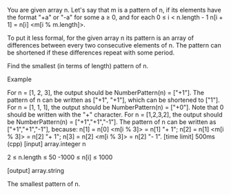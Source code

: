 You are given array n. Let's say that m is a pattern of n, if its elements have the format "+a" or "-a" for some a ≥ 0, and for each 0 ≤ i < n.length - 1 n[i + 1] = n[i] <m[i % m.length]>.

To put it less formal, for the given array n its pattern is an array of differences between every two consecutive elements of n. The pattern can be shortened if these differences repeat with some period.

Find the smallest (in terms of length) pattern of n.

Example

For n = [1, 2, 3], the output should be
NumberPattern(n) = ["+1"].
The pattern of n can be written as ["+1", "+1"], which can be shortened to ["1"].
For n = [1, 1, 1], the output should be
NumberPattern(n) = ["+0"].
Note that 0 should be written with the "+" character.
For n = [1,2,3,2], the output should be
NumberPattern(n) = ["+1","+1","-1"].
The pattern of n can be written as ["+1","+1","-1"], because:
n[1] = n[0] <m[i % 3]> = n[1] "+ 1";
n[2] = n[1] <m[i % 3]> = n[2] "+ 1";
n[3] = n[2] <m[i % 3]> = n[2] "- 1".
[time limit] 500ms (cpp)
[input] array.integer n

2 ≤ n.length ≤ 50
-1000 ≤ n[i] ≤ 1000

[output] array.string

The smallest pattern of n.
